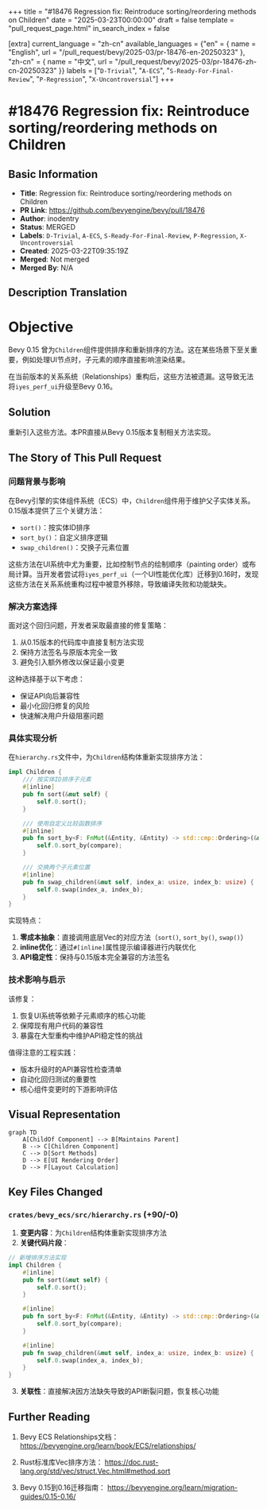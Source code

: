 +++
title = "#18476 Regression fix: Reintroduce sorting/reordering methods on Children"
date = "2025-03-23T00:00:00"
draft = false
template = "pull_request_page.html"
in_search_index = false

[extra]
current_language = "zh-cn"
available_languages = {"en" = { name = "English", url = "/pull_request/bevy/2025-03/pr-18476-en-20250323" }, "zh-cn" = { name = "中文", url = "/pull_request/bevy/2025-03/pr-18476-zh-cn-20250323" }}
labels = ["`D-Trivial`", "`A-ECS`", "`S-Ready-For-Final-Review`", "`P-Regression`", "`X-Uncontroversial`"]
+++

# #18476 Regression fix: Reintroduce sorting/reordering methods on Children

## Basic Information
- **Title**: Regression fix: Reintroduce sorting/reordering methods on Children
- **PR Link**: https://github.com/bevyengine/bevy/pull/18476
- **Author**: inodentry
- **Status**: MERGED
- **Labels**: `D-Trivial`, `A-ECS`, `S-Ready-For-Final-Review`, `P-Regression`, `X-Uncontroversial`
- **Created**: 2025-03-22T09:35:19Z
- **Merged**: Not merged
- **Merged By**: N/A

## Description Translation
# Objective

Bevy 0.15 曾为`Children`组件提供排序和重新排序的方法。这在某些场景下至关重要，例如处理UI节点时，子元素的顺序直接影响渲染结果。

在当前版本的关系系统（Relationships）重构后，这些方法被遗漏。这导致无法将`iyes_perf_ui`升级至Bevy 0.16。

## Solution

重新引入这些方法。本PR直接从Bevy 0.15版本复制相关方法实现。

## The Story of This Pull Request

### 问题背景与影响
在Bevy引擎的实体组件系统（ECS）中，`Children`组件用于维护父子实体关系。0.15版本提供了三个关键方法：
- `sort()`：按实体ID排序
- `sort_by()`：自定义排序逻辑
- `swap_children()`：交换子元素位置

这些方法在UI系统中尤为重要，比如控制节点的绘制顺序（painting order）或布局计算。当开发者尝试将`iyes_perf_ui`（一个UI性能优化库）迁移到0.16时，发现这些方法在关系系统重构过程中被意外移除，导致编译失败和功能缺失。

### 解决方案选择
面对这个回归问题，开发者采取最直接的修复策略：
1. 从0.15版本的代码库中直接复制方法实现
2. 保持方法签名与原版本完全一致
3. 避免引入额外修改以保证最小变更

这种选择基于以下考虑：
- 保证API向后兼容性
- 最小化回归修复的风险
- 快速解决用户升级阻塞问题

### 具体实现分析
在`hierarchy.rs`文件中，为`Children`结构体重新实现排序方法：

```rust
impl Children {
    /// 按实体ID排序子元素
    #[inline]
    pub fn sort(&mut self) {
        self.0.sort();
    }

    /// 使用自定义比较函数排序
    #[inline]
    pub fn sort_by<F: FnMut(&Entity, &Entity) -> std::cmp::Ordering>(&mut self, compare: F) {
        self.0.sort_by(compare);
    }

    /// 交换两个子元素位置
    #[inline]
    pub fn swap_children(&mut self, index_a: usize, index_b: usize) {
        self.0.swap(index_a, index_b);
    }
}
```

实现特点：
1. **零成本抽象**：直接调用底层Vec的对应方法（`sort()`, `sort_by()`, `swap()`）
2. **inline优化**：通过`#[inline]`属性提示编译器进行内联优化
3. **API稳定性**：保持与0.15版本完全兼容的方法签名

### 技术影响与启示
该修复：
1. 恢复UI系统等依赖子元素顺序的核心功能
2. 保障现有用户代码的兼容性
3. 暴露在大型重构中维护API稳定性的挑战

值得注意的工程实践：
- 版本升级时的API兼容性检查清单
- 自动化回归测试的重要性
- 核心组件变更时的下游影响评估

## Visual Representation

```mermaid
graph TD
    A[ChildOf Component] --> B[Maintains Parent]
    B --> C[Children Component]
    C --> D[Sort Methods]
    D --> E[UI Rendering Order]
    D --> F[Layout Calculation]
```

## Key Files Changed

### `crates/bevy_ecs/src/hierarchy.rs` (+90/-0)
1. **变更内容**：为`Children`结构体重新实现排序方法
2. **关键代码片段**：
```rust
// 新增排序方法实现
impl Children {
    #[inline]
    pub fn sort(&mut self) {
        self.0.sort();
    }

    #[inline]
    pub fn sort_by<F: FnMut(&Entity, &Entity) -> std::cmp::Ordering>(&mut self, compare: F) {
        self.0.sort_by(compare);
    }

    #[inline]
    pub fn swap_children(&mut self, index_a: usize, index_b: usize) {
        self.0.swap(index_a, index_b);
    }
}
```
3. **关联性**：直接解决因方法缺失导致的API断裂问题，恢复核心功能

## Further Reading

1. Bevy ECS Relationships文档：
   https://bevyengine.org/learn/book/ECS/relationships/

2. Rust标准库Vec排序方法：
   https://doc.rust-lang.org/std/vec/struct.Vec.html#method.sort

3. Bevy 0.15到0.16迁移指南：
   https://bevyengine.org/learn/migration-guides/0.15-0.16/